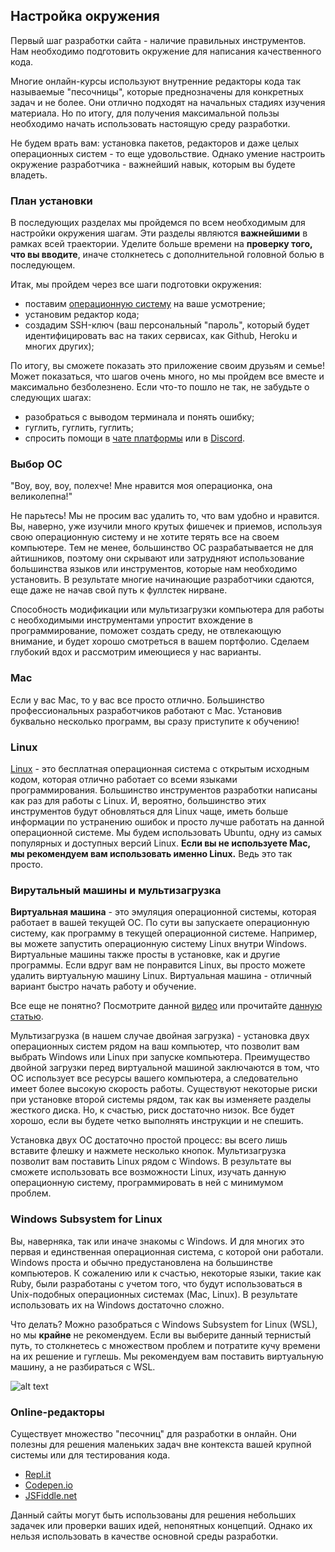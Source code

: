 ## Настройка окружения

Первый шаг разработки сайта - наличие правильных инструментов. Нам необходимо подготовить окружение для написания качественного кода.

Многие онлайн-курсы используют внутренние редакторы кода так называемые "песочницы", которые преднозначены для конкретных задач и не более. Они отлично подходят на начальных стадиях изучения материала. Но по итогу, для получения максимальной пользы необходимо начать использовать настоящую среду разработки.

Не будем врать вам: установка пакетов, редакторов и даже целых операционных систем - то еще удовольствие. Однако умение настроить окружение разработчика - важнейший навык, которым вы будете владеть.

### План установки

В последующих разделах мы пройдемся по всем необходимым для настройки окружения шагам. Эти разделы являются **важнейшими** в рамках всей траектории. Уделите больше времени на **проверку того, что вы вводите**, иначе столкнетесь с дополнительной головной болью в последующем.

Итак, мы пройдем через все шаги подготовки окружения:

- поставим [операционную систему](https://ru.wikipedia.org/wiki/%D0%9E%D0%BF%D0%B5%D1%80%D0%B0%D1%86%D0%B8%D0%BE%D0%BD%D0%BD%D0%B0%D1%8F_%D1%81%D0%B8%D1%81%D1%82%D0%B5%D0%BC%D0%B0) на ваше усмотрение;
- установим редактор кода;
- создадим SSH-ключ (ваш персональный "пароль", который будет идентифицировать вас на таких сервисах, как Github, Heroku и многих других);

По итогу, вы сможете показать это приложение своим друзьям и семье! Может показаться, что шагов очень много, но мы пройдем все вместе и максимально безболезнено. Если что-то пошло не так, не забудьте о следующих шагах:

- разобраться с выводом терминала и понять ошибку;
- гуглить, гуглить, гуглить;
- спросить помощи в [чате платформы](https://vectree.ru/chats/question) или в [Discord](https://discord.gg/Qb2fBdR).

### Выбор ОС

"Воу, воу, воу, полехче! Мне нравится моя операционка, она великолепна!"

Не парьтесь! Мы не просим вас удалить то, что вам удобно и нравится. Вы, наверно, уже изучили много крутых фишечек и приемов, используя свою операционную систему и не хотите терять все на своем компьютере. Тем не менее, большинство ОС разрабатывается не для айтишников, поэтому они скрывают или затрудняют использование большинства языков или инструментов, которые нам необходимо установить. В результате многие начинающие разработчики сдаются, еще даже не начав свой путь к фуллстек нирване.

Способность модификации или мультизагрузки компьютера для работы с необходимыми инструментами упростит вхождение в программирование, поможет создать среду, не отвлекающую внимание, и будет хорошо смотреться в вашем портфолио. Сделаем глубокий вдох и рассмотрим имеющиеся у нас варианты.

### Mac

Если у вас Mac, то у вас все просто отлично. Большинство профессиональных разработчиков работают с Mac. Установив буквально несколько программ, вы сразу приступите к обучению!

### Linux

[Linux](https://ru.wikipedia.org/wiki/Linux) - это бесплатная операционная система с открытым исходным кодом, которая отлично работает со всеми языками программирования. Большинство инструментов разработки написаны как раз для работы с Linux. И, вероятно, большинство этих инструментов будут обновляться для Linux чаще, иметь больше информации по устранению ошибок и просто лучше работать на данной операционной системе. Мы будем использовать Ubuntu, одну из самых популярных и доступных версий Linux. **Если вы не используете Mac, мы рекомендуем вам использовать именно Linux.** Ведь это так просто.

### Вирутальный машины и мультизагрузка

**Виртуальная машина** - это эмуляция операционной системы, которая работает в вашей текущей ОС. По сути вы запускаете операционную систему, как программу в текущей операционной системе. Например, вы можете запустить операционную систему Linux внутри Windows. Виртуальные машины также просты в установке, как и другие программы. Если вдруг вам не понравится Linux, вы просто можете удалить виртуальную машину Linux. Виртуальная машина - отличный вариант быстро начать работу и обучение.

Все еще не понятно? Посмотрите данной [видео](https://youtu.be/yIVXjl4SwVo) или прочитайте [данную статью](https://www.howtogeek.com/196060/beginner-geek-how-to-create-and-use-virtual-machines/).

Мультизагрузка (в нашем случае двойная загрузка) - установка двух операционных систем рядом на ваш компьютер, что позволит вам выбрать Windows или Linux при запуске компьютера. Преимущество двойной загрузки перед виртуальной машиной заключаются в том, что ОС использует все ресурсы вашего компьютера, а следовательно имеет более высокую скорость работы. Существуют некоторые риски при установке второй системы рядом, так как вы изменяете разделы жесткого диска. Но, к счастью, риск достаточно низок. Все будет хорошо, если вы будете четко выполнять инструкции и не спешить.

Установка двух ОС достаточно простой процесс: вы всего лишь вставите флешку и нажмете несколько кнопок. Мультизагрузка позволит вам поставить Linux рядом с Windows. В результате вы сможете использовать все возможности Linux, изучать данную операционную систему, программировать в ней с минимумом проблем.

### Windows Subsystem for Linux

Вы, наверняка, так или иначе знакомы с Windows. И для многих это первая и единственная операционная система, с которой они работали. Windows проста и обычно предустановлена на большинстве компьютеров. К сожалению или к счастью, некоторые языки, такие как Ruby, были разработаны с учетом того, что будут использоваться в Unix-подобных операционных системах (Mac, Linux). В результате использовать их на Windows достаточно сложно.

Что делать? Можно разобраться с Windows Subsystem for Linux (WSL), но мы **крайне** не рекомендуем. Если вы выберите данный тернистый путь, то столкнетесь с множеством проблем и потратите кучу времени на их решение и гуглешь. Мы рекомендуем вам поставить виртуальную машину, а не разбираться с WSL.

![alt text](https://user-images.githubusercontent.com/4215285/56833965-cf9c4500-6878-11e9-9241-acba61ac7a2f.jpeg)

### Online-редакторы

Существует множество "песочниц" для разработки в онлайн. Они полезны для решения маленьких задач вне контекста вашей крупной системы или для тестирования кода.

- [Repl.it](https://repl.it/)
- [Codepen.io](https://codepen.io/)
- [JSFiddle.net](https://jsfiddle.net/)

Данный сайты могут быть использованы для решения небольших задачек или проверки ваших идей, непонятных концепций. Однако их нельзя использовать в качестве основной среды разработки.
